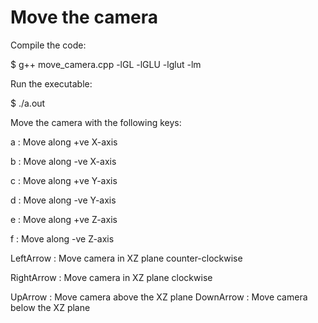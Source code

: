 # Move the camera

Compile the code:

$ g++ move_camera.cpp -lGL -lGLU -lglut -lm

Run the executable:

$ ./a.out

Move the camera with the following keys:

a : Move along +ve X-axis

b : Move along -ve X-axis

c : Move along +ve Y-axis

d : Move along -ve Y-axis

e : Move along +ve Z-axis

f : Move along -ve Z-axis

LeftArrow : Move camera in XZ plane counter-clockwise

RightArrow : Move camera in XZ plane clockwise

UpArrow : Move camera above the XZ plane
DownArrow : Move camera below the XZ plane
